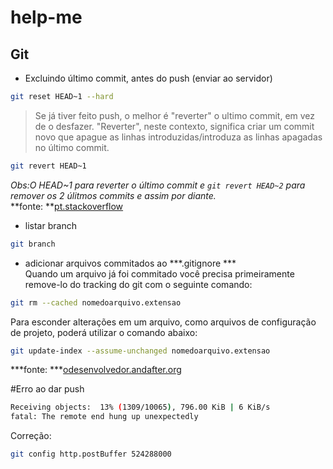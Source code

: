 # help-me
## Git
- Excluindo último commit, antes do push (enviar ao servidor)

```bash
git reset HEAD~1 --hard
```
> Se já tiver feito push, o melhor é "reverter" o ultimo commit, em vez de o desfazer. "Reverter", neste contexto, significa criar um commit novo que apague as linhas introduzidas/introduza as linhas apagadas no último commit.

```bash
git revert HEAD~1
```
_Obs:O HEAD~1 para reverter o último commit e `git revert HEAD~2` para remover os 2 úlitmos commits e assim por diante._    
**fonte: **[pt.stackoverflow](http://pt.stackoverflow.com/questions/3030/como-desfa%C3%A7o-o-%C3%BAltimo-commit-no-git)

- listar branch
```bash
git branch
```

- adicionar arquivos commitados ao ***.gitignore   ***    
Quando um arquivo já foi commitado você precisa primeiramente remove-lo do tracking do git com o seguinte comando:
```sh
git rm --cached nomedoarquivo.extensao
```
Para esconder alterações em um arquivo, como arquivos de configuração de projeto, poderá utilizar o comando abaixo:
```sh
git update-index --assume-unchanged nomedoarquivo.extensao
```
***fonte: ***[odesenvolvedor.andafter.org](http://odesenvolvedor.andafter.org/publicacoes/como-ignorar-arquivos-no-git.html)

#Erro ao dar push
```sh
Receiving objects:  13% (1309/10065), 796.00 KiB | 6 KiB/s
fatal: The remote end hung up unexpectedly
```
Correção:
```sh
git config http.postBuffer 524288000
```
